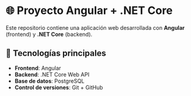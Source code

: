 # 🌐 Proyecto Angular + .NET Core

Este repositorio contiene una aplicación web desarrollada con **Angular** (frontend) y **.NET Core** (backend).  


## 🚀 Tecnologías principales
- **Frontend**: Angular  
- **Backend**: .NET Core Web API  
- **Base de datos**: PostgreSQL   
- **Control de versiones**: Git + GitHub